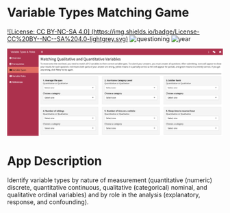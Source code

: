 # Variable Types Matching Game

[![License: CC BY-NC-SA 4.0] (https://img.shields.io/badge/License-CC%20BY--NC--SA%204.0-lightgrey.svg)](https://creativecommons.org/licenses/by-nc-sa/4.0/) ![questioning](https://img.shields.io/badge/lifecycle-experimental-orange) ![year](https://img.shields.io/badge/year-2021-lightgrey)

![App Screenshot](../docs/screenshot.png)

# App Description
Identify variable types by nature of measurement (quantitative (numeric) discrete, quantitative continuous, qualitative (categorical) nominal, and qualitative ordinal variables) and by role in the analysis (explanatory, response, and confounding).

